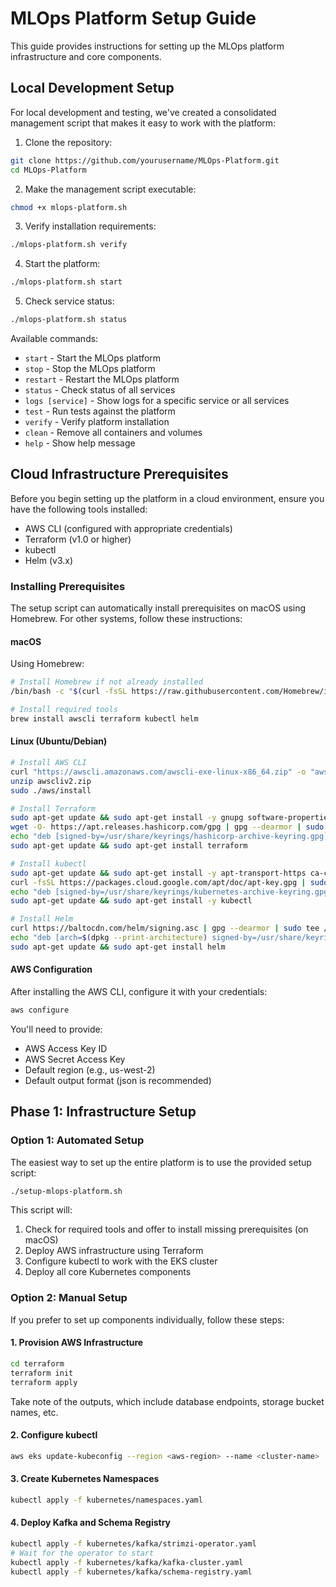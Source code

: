 # MLOps Platform Setup Guide

This guide provides instructions for setting up the MLOps platform infrastructure and core components.

## Local Development Setup

For local development and testing, we've created a consolidated management script that makes it easy to work with the platform:

1. Clone the repository:
```bash
git clone https://github.com/yourusername/MLOps-Platform.git
cd MLOps-Platform
```

2. Make the management script executable:
```bash
chmod +x mlops-platform.sh
```

3. Verify installation requirements:
```bash
./mlops-platform.sh verify
```

4. Start the platform:
```bash
./mlops-platform.sh start
```

5. Check service status:
```bash
./mlops-platform.sh status
```

Available commands:
- `start` - Start the MLOps platform
- `stop` - Stop the MLOps platform 
- `restart` - Restart the MLOps platform
- `status` - Check status of all services
- `logs [service]` - Show logs for a specific service or all services
- `test` - Run tests against the platform
- `verify` - Verify platform installation
- `clean` - Remove all containers and volumes
- `help` - Show help message

## Cloud Infrastructure Prerequisites

Before you begin setting up the platform in a cloud environment, ensure you have the following tools installed:

- AWS CLI (configured with appropriate credentials)
- Terraform (v1.0 or higher)
- kubectl
- Helm (v3.x)

### Installing Prerequisites

The setup script can automatically install prerequisites on macOS using Homebrew. For other systems, follow these instructions:

#### macOS

Using Homebrew:
```bash
# Install Homebrew if not already installed
/bin/bash -c "$(curl -fsSL https://raw.githubusercontent.com/Homebrew/install/HEAD/install.sh)"

# Install required tools
brew install awscli terraform kubectl helm
```

#### Linux (Ubuntu/Debian)

```bash
# Install AWS CLI
curl "https://awscli.amazonaws.com/awscli-exe-linux-x86_64.zip" -o "awscliv2.zip"
unzip awscliv2.zip
sudo ./aws/install

# Install Terraform
sudo apt-get update && sudo apt-get install -y gnupg software-properties-common
wget -O- https://apt.releases.hashicorp.com/gpg | gpg --dearmor | sudo tee /usr/share/keyrings/hashicorp-archive-keyring.gpg
echo "deb [signed-by=/usr/share/keyrings/hashicorp-archive-keyring.gpg] https://apt.releases.hashicorp.com $(lsb_release -cs) main" | sudo tee /etc/apt/sources.list.d/hashicorp.list
sudo apt-get update && sudo apt-get install terraform

# Install kubectl
sudo apt-get update && sudo apt-get install -y apt-transport-https ca-certificates curl
curl -fsSL https://packages.cloud.google.com/apt/doc/apt-key.gpg | sudo gpg --dearmor -o /usr/share/keyrings/kubernetes-archive-keyring.gpg
echo "deb [signed-by=/usr/share/keyrings/kubernetes-archive-keyring.gpg] https://apt.kubernetes.io/ kubernetes-xenial main" | sudo tee /etc/apt/sources.list.d/kubernetes.list
sudo apt-get update && sudo apt-get install -y kubectl

# Install Helm
curl https://baltocdn.com/helm/signing.asc | gpg --dearmor | sudo tee /usr/share/keyrings/helm.gpg > /dev/null
echo "deb [arch=$(dpkg --print-architecture) signed-by=/usr/share/keyrings/helm.gpg] https://baltocdn.com/helm/stable/debian/ all main" | sudo tee /etc/apt/sources.list.d/helm-stable-debian.list
sudo apt-get update && sudo apt-get install helm
```

#### AWS Configuration

After installing the AWS CLI, configure it with your credentials:

```bash
aws configure
```

You'll need to provide:
- AWS Access Key ID
- AWS Secret Access Key
- Default region (e.g., us-west-2)
- Default output format (json is recommended)

## Phase 1: Infrastructure Setup

### Option 1: Automated Setup

The easiest way to set up the entire platform is to use the provided setup script:

```bash
./setup-mlops-platform.sh
```

This script will:
1. Check for required tools and offer to install missing prerequisites (on macOS)
2. Deploy AWS infrastructure using Terraform
3. Configure kubectl to work with the EKS cluster
4. Deploy all core Kubernetes components

### Option 2: Manual Setup

If you prefer to set up components individually, follow these steps:

#### 1. Provision AWS Infrastructure

```bash
cd terraform
terraform init
terraform apply
```

Take note of the outputs, which include database endpoints, storage bucket names, etc.

#### 2. Configure kubectl

```bash
aws eks update-kubeconfig --region <aws-region> --name <cluster-name>
```

#### 3. Create Kubernetes Namespaces

```bash
kubectl apply -f kubernetes/namespaces.yaml
```

#### 4. Deploy Kafka and Schema Registry

```bash
kubectl apply -f kubernetes/kafka/strimzi-operator.yaml
# Wait for the operator to start
kubectl apply -f kubernetes/kafka/kafka-cluster.yaml
kubectl apply -f kubernetes/kafka/schema-registry.yaml
```